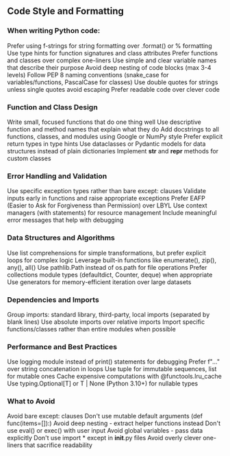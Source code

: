 

## Code Style and Formatting
### When writing Python code:

Prefer using f-strings for string formatting over .format() or % formatting
Use type hints for function signatures and class attributes
Prefer functions and classes over complex one-liners
Use simple and clear variable names that describe their purpose
Avoid deep nesting of code blocks (max 3-4 levels)
Follow PEP 8 naming conventions (snake_case for variables/functions, PascalCase for classes)
Use double quotes for strings unless single quotes avoid escaping
Prefer readable code over clever code

### Function and Class Design

Write small, focused functions that do one thing well
Use descriptive function and method names that explain what they do
Add docstrings to all functions, classes, and modules using Google or NumPy style
Prefer explicit return types in type hints
Use dataclasses or Pydantic models for data structures instead of plain dictionaries
Implement __str__ and __repr__ methods for custom classes

### Error Handling and Validation

Use specific exception types rather than bare except: clauses
Validate inputs early in functions and raise appropriate exceptions
Prefer EAFP (Easier to Ask for Forgiveness than Permission) over LBYL
Use context managers (with statements) for resource management
Include meaningful error messages that help with debugging

### Data Structures and Algorithms

Use list comprehensions for simple transformations, but prefer explicit loops for complex logic
Leverage built-in functions like enumerate(), zip(), any(), all()
Use pathlib.Path instead of os.path for file operations
Prefer collections module types (defaultdict, Counter, deque) when appropriate
Use generators for memory-efficient iteration over large datasets

### Dependencies and Imports

Group imports: standard library, third-party, local imports (separated by blank lines)
Use absolute imports over relative imports
Import specific functions/classes rather than entire modules when possible


### Performance and Best Practices

Use logging module instead of print() statements for debugging
Prefer f"..." over string concatenation in loops
Use tuple for immutable sequences, list for mutable ones
Cache expensive computations with @functools.lru_cache
Use typing.Optional[T] or T | None (Python 3.10+) for nullable types


### What to Avoid

Avoid bare except: clauses
Don't use mutable default arguments (def func(items=[]):)
Avoid deep nesting - extract helper functions instead
Don't use eval() or exec() with user input
Avoid global variables - pass data explicitly
Don't use import * except in __init__.py files
Avoid overly clever one-liners that sacrifice readability